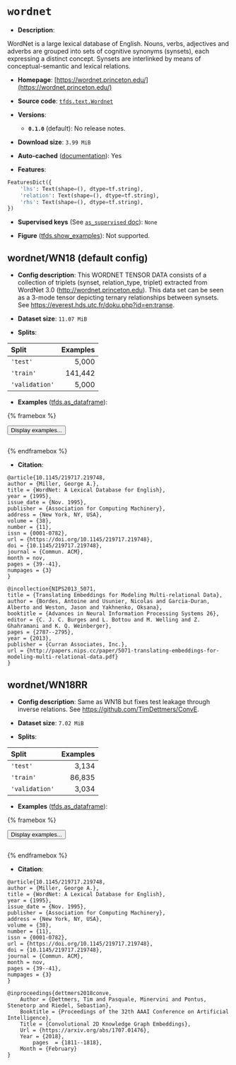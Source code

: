 <div itemscope itemtype="http://schema.org/Dataset">
  <div itemscope itemprop="includedInDataCatalog" itemtype="http://schema.org/DataCatalog">
    <meta itemprop="name" content="TensorFlow Datasets" />
  </div>
  <meta itemprop="name" content="wordnet" />
  <meta itemprop="description" content="WordNet is a large lexical database of English. Nouns, verbs,&#10;adjectives and adverbs are grouped into sets of cognitive synonyms (synsets),&#10;each expressing a distinct concept. Synsets are interlinked by means of&#10;conceptual-semantic and lexical relations.&#10;&#10;To use this dataset:&#10;&#10;```python&#10;import tensorflow_datasets as tfds&#10;&#10;ds = tfds.load(&#x27;wordnet&#x27;, split=&#x27;train&#x27;)&#10;for ex in ds.take(4):&#10;  print(ex)&#10;```&#10;&#10;See [the guide](https://www.tensorflow.org/datasets/overview) for more&#10;informations on [tensorflow_datasets](https://www.tensorflow.org/datasets).&#10;&#10;" />
  <meta itemprop="url" content="https://www.tensorflow.org/datasets/catalog/wordnet" />
  <meta itemprop="sameAs" content="https://wordnet.princeton.edu/" />
  <meta itemprop="citation" content="@article{10.1145/219717.219748,&#10;author = {Miller, George A.},&#10;title = {WordNet: A Lexical Database for English},&#10;year = {1995},&#10;issue_date = {Nov. 1995},&#10;publisher = {Association for Computing Machinery},&#10;address = {New York, NY, USA},&#10;volume = {38},&#10;number = {11},&#10;issn = {0001-0782},&#10;url = {https://doi.org/10.1145/219717.219748},&#10;doi = {10.1145/219717.219748},&#10;journal = {Commun. ACM},&#10;month = nov,&#10;pages = {39--41},&#10;numpages = {3}&#10;}&#10;&#10;@incollection{NIPS2013_5071,&#10;title = {Translating Embeddings for Modeling Multi-relational Data},&#10;author = {Bordes, Antoine and Usunier, Nicolas and Garcia-Duran, Alberto and Weston, Jason and Yakhnenko, Oksana},&#10;booktitle = {Advances in Neural Information Processing Systems 26},&#10;editor = {C. J. C. Burges and L. Bottou and M. Welling and Z. Ghahramani and K. Q. Weinberger},&#10;pages = {2787--2795},&#10;year = {2013},&#10;publisher = {Curran Associates, Inc.},&#10;url = {http://papers.nips.cc/paper/5071-translating-embeddings-for-modeling-multi-relational-data.pdf}&#10;}" />
</div>

# `wordnet`

*   **Description**:

WordNet is a large lexical database of English. Nouns, verbs, adjectives and
adverbs are grouped into sets of cognitive synonyms (synsets), each expressing a
distinct concept. Synsets are interlinked by means of conceptual-semantic and
lexical relations.

*   **Homepage**:
    [https://wordnet.princeton.edu/](https://wordnet.princeton.edu/)

*   **Source code**:
    [`tfds.text.Wordnet`](https://github.com/tensorflow/datasets/tree/master/tensorflow_datasets/text/wordnet.py)

*   **Versions**:

    *   **`0.1.0`** (default): No release notes.

*   **Download size**: `3.99 MiB`

*   **Auto-cached**
    ([documentation](https://www.tensorflow.org/datasets/performances#auto-caching)):
    Yes

*   **Features**:

```python
FeaturesDict({
    'lhs': Text(shape=(), dtype=tf.string),
    'relation': Text(shape=(), dtype=tf.string),
    'rhs': Text(shape=(), dtype=tf.string),
})
```

*   **Supervised keys** (See
    [`as_supervised` doc](https://www.tensorflow.org/datasets/api_docs/python/tfds/load#args)):
    `None`

*   **Figure**
    ([tfds.show_examples](https://www.tensorflow.org/datasets/api_docs/python/tfds/visualization/show_examples)):
    Not supported.

## wordnet/WN18 (default config)

*   **Config description**: This WORDNET TENSOR DATA consists of a collection of
    triplets (synset, relation_type, triplet) extracted from WordNet 3.0
    (http://wordnet.princeton.edu). This data set can be seen as a 3-mode tensor
    depicting ternary relationships between synsets. See
    https://everest.hds.utc.fr/doku.php?id=en:transe.

*   **Dataset size**: `11.07 MiB`

*   **Splits**:

Split          | Examples
:------------- | -------:
`'test'`       | 5,000
`'train'`      | 141,442
`'validation'` | 5,000

*   **Examples**
    ([tfds.as_dataframe](https://www.tensorflow.org/datasets/api_docs/python/tfds/as_dataframe)):

<!-- mdformat off(HTML should not be auto-formatted) -->

{% framebox %}

<button id="displaydataframe">Display examples...</button>
<div id="dataframecontent" style="overflow-x:scroll"></div>
<script src="https://www.gstatic.com/external_hosted/jquery2.min.js"></script>
<script>
var url = "https://storage.googleapis.com/tfds-data/visualization/dataframe/wordnet-WN18-0.1.0.html";
$(document).ready(() => {
  $("#displaydataframe").click((event) => {
    // Disable the button after clicking (dataframe loaded only once).
    $("#displaydataframe").prop("disabled", true);

    // Pre-fetch and display the content
    $.get(url, (data) => {
      $("#dataframecontent").html(data);
    }).fail(() => {
      $("#dataframecontent").html(
        'Error loading examples. If the error persist, please open '
        + 'a new issue.'
      );
    });
  });
});
</script>

{% endframebox %}

<!-- mdformat on -->

*   **Citation**:

```
@article{10.1145/219717.219748,
author = {Miller, George A.},
title = {WordNet: A Lexical Database for English},
year = {1995},
issue_date = {Nov. 1995},
publisher = {Association for Computing Machinery},
address = {New York, NY, USA},
volume = {38},
number = {11},
issn = {0001-0782},
url = {https://doi.org/10.1145/219717.219748},
doi = {10.1145/219717.219748},
journal = {Commun. ACM},
month = nov,
pages = {39--41},
numpages = {3}
}

@incollection{NIPS2013_5071,
title = {Translating Embeddings for Modeling Multi-relational Data},
author = {Bordes, Antoine and Usunier, Nicolas and Garcia-Duran, Alberto and Weston, Jason and Yakhnenko, Oksana},
booktitle = {Advances in Neural Information Processing Systems 26},
editor = {C. J. C. Burges and L. Bottou and M. Welling and Z. Ghahramani and K. Q. Weinberger},
pages = {2787--2795},
year = {2013},
publisher = {Curran Associates, Inc.},
url = {http://papers.nips.cc/paper/5071-translating-embeddings-for-modeling-multi-relational-data.pdf}
}
```

## wordnet/WN18RR

*   **Config description**: Same as WN18 but fixes test leakage through inverse
    relations. See https://github.com/TimDettmers/ConvE.

*   **Dataset size**: `7.02 MiB`

*   **Splits**:

Split          | Examples
:------------- | -------:
`'test'`       | 3,134
`'train'`      | 86,835
`'validation'` | 3,034

*   **Examples**
    ([tfds.as_dataframe](https://www.tensorflow.org/datasets/api_docs/python/tfds/as_dataframe)):

<!-- mdformat off(HTML should not be auto-formatted) -->

{% framebox %}

<button id="displaydataframe">Display examples...</button>
<div id="dataframecontent" style="overflow-x:scroll"></div>
<script src="https://www.gstatic.com/external_hosted/jquery2.min.js"></script>
<script>
var url = "https://storage.googleapis.com/tfds-data/visualization/dataframe/wordnet-WN18RR-0.1.0.html";
$(document).ready(() => {
  $("#displaydataframe").click((event) => {
    // Disable the button after clicking (dataframe loaded only once).
    $("#displaydataframe").prop("disabled", true);

    // Pre-fetch and display the content
    $.get(url, (data) => {
      $("#dataframecontent").html(data);
    }).fail(() => {
      $("#dataframecontent").html(
        'Error loading examples. If the error persist, please open '
        + 'a new issue.'
      );
    });
  });
});
</script>

{% endframebox %}

<!-- mdformat on -->

*   **Citation**:

```
@article{10.1145/219717.219748,
author = {Miller, George A.},
title = {WordNet: A Lexical Database for English},
year = {1995},
issue_date = {Nov. 1995},
publisher = {Association for Computing Machinery},
address = {New York, NY, USA},
volume = {38},
number = {11},
issn = {0001-0782},
url = {https://doi.org/10.1145/219717.219748},
doi = {10.1145/219717.219748},
journal = {Commun. ACM},
month = nov,
pages = {39--41},
numpages = {3}
}

@inproceedings{dettmers2018conve,
    Author = {Dettmers, Tim and Pasquale, Minervini and Pontus, Stenetorp and Riedel, Sebastian},
    Booktitle = {Proceedings of the 32th AAAI Conference on Artificial Intelligence},
    Title = {Convolutional 2D Knowledge Graph Embeddings},
    Url = {https://arxiv.org/abs/1707.01476},
    Year = {2018},
        pages  = {1811--1818},
    Month = {February}
}
```
